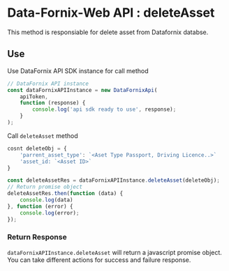 # Data-Fornix-Web API : deleteAsset

This method is responsiable for delete asset from Datafornix databse.

## Use

Use DataFornix API SDK instance for call method

```js
// DataFornix API instance
const dataFornixAPIInstance = new DataFornixApi(
    apiToken,
    function (response) {
        console.log('api sdk ready to use', response);
    }
);
```

Call `deleteAsset` method

```js
cosnt deleteObj = {
    'parrent_asset_type': `<Aset Type Passport, Driving Licence..>`
    'asset_id: `<Asset ID>`
}

const deleteAssetRes = dataFornixAPIInstance.deleteAsset(deleteObj);
// Return promise object
deleteAssetRes.then(function (data) {
    console.log(data)
}, function (error) {
    console.log(error);
});
```

### **Return Response**

`dataFornixAPIInstance.deleteAsset` will return a javascript promise object.
You can take different actions for success and failure response.
